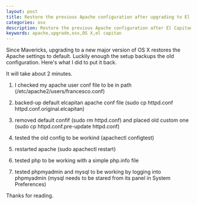```yaml
---
layout: post
title: Restore the previous Apache configuration after upgrading to El Capitan
categories: osx
description: Restore the previous Apache configuration after El Capitan upgrade
keywords: apache,upgrade,osx,OS X,el capitan
---
```


Since Mavericks, upgrading to a new major version of OS X restores the Apache settings to default. Luckily enough the setup backups the old configuration. Here's what I did to put it back.

It will take about 2 minutes.

1. I checked my apache user conf file to be in path (/etc/apache2/users/francesco.conf)

2. backed-up default elcapitan apache conf file (sudo cp httpd.conf httpd.conf.original.elcapitan)

3. removed default confif (sudo rm httpd.conf) and placed old custom one (sudo cp httpd.conf.pre-update httpd.conf)

4. tested the old config to be workind (apachectl configtest)

5. restarted apache (sudo apachectl restart)

6. tested php to be working with a simple php.info file

7. tested phpmyadmin and mysql to be working by logging into phpmyadmin (mysql needs to be stared from its panel in System Preferences)

Thanks for reading.
